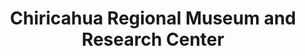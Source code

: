 ---
layout: repo
title: "Chiricahua Regional Museum and Research Center"
id: 13378
permalink: repos/13378/
---